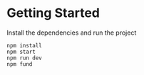 # Getting Started
Install the dependencies and run the project
```
npm install
npm start
npm run dev
npm fund
```